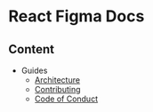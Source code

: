 # React Figma Docs

## Content

* Guides
  + [Architecture](./docs/architecture.md)
  + [Contributing](./contributing.md)
  + [Code of Conduct](./CODE_OF_CONDUCT.md)
